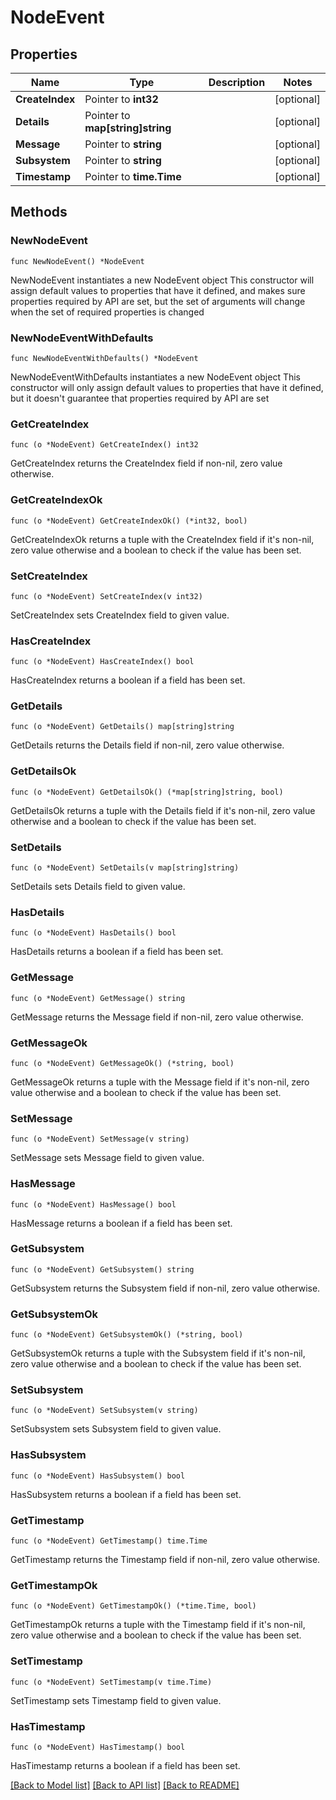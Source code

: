 # NodeEvent

## Properties

Name | Type | Description | Notes
------------ | ------------- | ------------- | -------------
**CreateIndex** | Pointer to **int32** |  | [optional] 
**Details** | Pointer to **map[string]string** |  | [optional] 
**Message** | Pointer to **string** |  | [optional] 
**Subsystem** | Pointer to **string** |  | [optional] 
**Timestamp** | Pointer to **time.Time** |  | [optional] 

## Methods

### NewNodeEvent

`func NewNodeEvent() *NodeEvent`

NewNodeEvent instantiates a new NodeEvent object
This constructor will assign default values to properties that have it defined,
and makes sure properties required by API are set, but the set of arguments
will change when the set of required properties is changed

### NewNodeEventWithDefaults

`func NewNodeEventWithDefaults() *NodeEvent`

NewNodeEventWithDefaults instantiates a new NodeEvent object
This constructor will only assign default values to properties that have it defined,
but it doesn't guarantee that properties required by API are set

### GetCreateIndex

`func (o *NodeEvent) GetCreateIndex() int32`

GetCreateIndex returns the CreateIndex field if non-nil, zero value otherwise.

### GetCreateIndexOk

`func (o *NodeEvent) GetCreateIndexOk() (*int32, bool)`

GetCreateIndexOk returns a tuple with the CreateIndex field if it's non-nil, zero value otherwise
and a boolean to check if the value has been set.

### SetCreateIndex

`func (o *NodeEvent) SetCreateIndex(v int32)`

SetCreateIndex sets CreateIndex field to given value.

### HasCreateIndex

`func (o *NodeEvent) HasCreateIndex() bool`

HasCreateIndex returns a boolean if a field has been set.

### GetDetails

`func (o *NodeEvent) GetDetails() map[string]string`

GetDetails returns the Details field if non-nil, zero value otherwise.

### GetDetailsOk

`func (o *NodeEvent) GetDetailsOk() (*map[string]string, bool)`

GetDetailsOk returns a tuple with the Details field if it's non-nil, zero value otherwise
and a boolean to check if the value has been set.

### SetDetails

`func (o *NodeEvent) SetDetails(v map[string]string)`

SetDetails sets Details field to given value.

### HasDetails

`func (o *NodeEvent) HasDetails() bool`

HasDetails returns a boolean if a field has been set.

### GetMessage

`func (o *NodeEvent) GetMessage() string`

GetMessage returns the Message field if non-nil, zero value otherwise.

### GetMessageOk

`func (o *NodeEvent) GetMessageOk() (*string, bool)`

GetMessageOk returns a tuple with the Message field if it's non-nil, zero value otherwise
and a boolean to check if the value has been set.

### SetMessage

`func (o *NodeEvent) SetMessage(v string)`

SetMessage sets Message field to given value.

### HasMessage

`func (o *NodeEvent) HasMessage() bool`

HasMessage returns a boolean if a field has been set.

### GetSubsystem

`func (o *NodeEvent) GetSubsystem() string`

GetSubsystem returns the Subsystem field if non-nil, zero value otherwise.

### GetSubsystemOk

`func (o *NodeEvent) GetSubsystemOk() (*string, bool)`

GetSubsystemOk returns a tuple with the Subsystem field if it's non-nil, zero value otherwise
and a boolean to check if the value has been set.

### SetSubsystem

`func (o *NodeEvent) SetSubsystem(v string)`

SetSubsystem sets Subsystem field to given value.

### HasSubsystem

`func (o *NodeEvent) HasSubsystem() bool`

HasSubsystem returns a boolean if a field has been set.

### GetTimestamp

`func (o *NodeEvent) GetTimestamp() time.Time`

GetTimestamp returns the Timestamp field if non-nil, zero value otherwise.

### GetTimestampOk

`func (o *NodeEvent) GetTimestampOk() (*time.Time, bool)`

GetTimestampOk returns a tuple with the Timestamp field if it's non-nil, zero value otherwise
and a boolean to check if the value has been set.

### SetTimestamp

`func (o *NodeEvent) SetTimestamp(v time.Time)`

SetTimestamp sets Timestamp field to given value.

### HasTimestamp

`func (o *NodeEvent) HasTimestamp() bool`

HasTimestamp returns a boolean if a field has been set.


[[Back to Model list]](../README.md#documentation-for-models) [[Back to API list]](../README.md#documentation-for-api-endpoints) [[Back to README]](../README.md)


